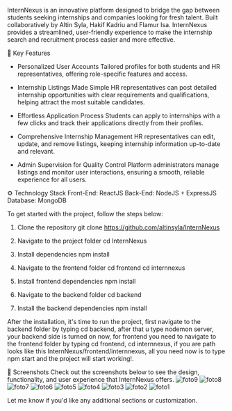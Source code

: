 InternNexus is an innovative platform designed to bridge the gap between students seeking internships and companies looking for fresh talent. Built collaboratively by Altin Syla,  Hakif Kadriu and Flamur Isa. InternNexus provides a streamlined, user-friendly experience to make the internship search and recruitment process easier and more effective.

🔑 Key Features
- Personalized User Accounts
Tailored profiles for both students and HR representatives, offering role-specific features and access.

- Internship Listings Made Simple
HR representatives can post detailed internship opportunities with clear requirements and qualifications, helping attract the most suitable candidates.

- Effortless Application Process
Students can apply to internships with a few clicks and track their applications directly from their profiles.

- Comprehensive Internship Management
HR representatives can edit, update, and remove listings, keeping internship information up-to-date and relevant.

- Admin Supervision for Quality Control
Platform administrators manage listings and monitor user interactions, ensuring a smooth, reliable experience for all users.

⚙️ Technology Stack
Front-End: ReactJS
Back-End: NodeJS + ExpressJS
Database: MongoDB

To get started with the project, follow the steps below:

1. Clone the repository
   git clone https://github.com/altinsyla/InternNexus

2. Navigate to the project folder
   cd InternNexus

3. Install dependencies
   npm install

4. Navigate to the frontend folder
   cd frontend
   cd internnexus

5. Install frontend dependencies
   npm install

6. Navigate to the backend folder
   cd backend

7. Install the backend dependencies
   npm install

After the installation, it's time to run the project, first navigate to the backend folder by typing cd backend, after that u type nodemon server, your backend side is turned on now, for frontend you need to navigate to the frontend folder by typing cd frontend, cd internnexus, if you are path looks like this InternNexus/frontend/internnexus, all you need now is to type npm start and the project will start working!.

📸 Screenshots
Check out the screenshots below to see the design, functionality, and user experience that InternNexus offers.
![foto9](https://github.com/user-attachments/assets/6e797674-6c13-4399-b988-9da2d7e98d7f)
![foto8](https://github.com/user-attachments/assets/b91dfc60-2ad5-43c9-8fbd-cd321a9c80b3)
![foto7](https://github.com/user-attachments/assets/8b1d0bf9-c95c-4cd4-84d2-ab1af1c51396)
![foto6](https://github.com/user-attachments/assets/f1b040f0-5768-4a63-a786-3e34e99d6633)
![foto5](https://github.com/user-attachments/assets/ed2a898d-14c7-4532-96d7-46c52e6d8dd3)
![foto4](https://github.com/user-attachments/assets/ec976a32-c4bf-402e-bf70-542b8746404f)
![foto3](https://github.com/user-attachments/assets/d0d612ce-f198-44ee-a9c3-282ca79e29f3)
![foto2](https://github.com/user-attachments/assets/97e84642-0d03-42aa-b708-d87bd39eea73)
![foto1](https://github.com/user-attachments/assets/3d2350c8-3273-4f2f-9eb5-55f1162b0d79)

Let me know if you'd like any additional sections or customization.
